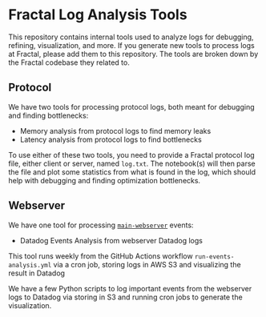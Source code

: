 # Fractal Log Analysis Tools

This repository contains internal tools used to analyze logs for debugging, refining, visualization, and more. If you generate new tools to process logs at Fractal, please add them to this repository. The tools are broken down by the Fractal codebase they related to.

## Protocol

We have two tools for processing protocol logs, both meant for debugging and finding bottlenecks:

- Memory analysis from protocol logs to find memory leaks
- Latency analysis from protocol logs to find bottlenecks

To use either of these two tools, you need to provide a Fractal protocol log file, either client or server, named `log.txt`. The notebook(s) will then parse the file and plot some statistics from what is found in the log, which should help with debugging and finding optimization bottlenecks.

## Webserver

We have one tool for processing [`main-webserver`](https://github.com/fractal/main-webserver) events:

- Datadog Events Analysis from webserver Datadog logs

This tool runs weekly from the GitHub Actions workflow `run-events-analysis.yml` via a cron job, storing logs in AWS S3 and visualizing the result in Datadog

We have a few Python scripts to log important events from the webserver logs to Datadog via storing in S3 and running cron jobs to generate the visualization.
